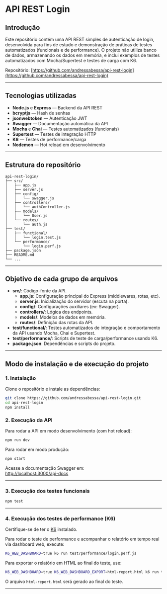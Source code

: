 # API REST Login

## Introdução

Este repositório contém uma API REST simples de autenticação de login, desenvolvida para fins de estudo e demonstração de práticas de testes automatizados (funcionais e de performance). O projeto não utiliza banco de dados, armazenando os dados em memória, e inclui exemplos de testes automatizados com Mocha/Supertest e testes de carga com K6.

Repositório: [https://github.com/andressabessa/api-rest-login](https://github.com/andressabessa/api-rest-login)

---

## Tecnologias utilizadas

- **Node.js** e **Express** — Backend da API REST
- **bcryptjs** — Hash de senhas
- **jsonwebtoken** — Autenticação JWT
- **Swagger** — Documentação automática da API
- **Mocha** e **Chai** — Testes automatizados (funcionais)
- **Supertest** — Testes de integração HTTP
- **K6** — Testes de performance/carga
- **Nodemon** — Hot reload em desenvolvimento

---

## Estrutura do repositório

```
api-rest-login/
├── src/
│   ├── app.js
│   ├── server.js
│   ├── config/
│   │   └── swagger.js
│   ├── controllers/
│   │   └── authController.js
│   ├── models/
│   │   └── User.js
│   └── routes/
│       └── auth.js
├── test/
│   ├── functional/
│   │   └── login.test.js
│   └── performance/
│       └── login.perf.js
├── package.json
├── README.md
└── ...
```

---

## Objetivo de cada grupo de arquivos

- **src/**: Código-fonte da API.
  - **app.js**: Configuração principal do Express (middlewares, rotas, etc).
  - **server.js**: Inicialização do servidor (escuta na porta).
  - **config/**: Configurações auxiliares (ex: Swagger).
  - **controllers/**: Lógica dos endpoints.
  - **models/**: Modelos de dados em memória.
  - **routes/**: Definição das rotas da API.
- **test/functional/**: Testes automatizados de integração e comportamento da API usando Mocha, Chai e Supertest.
- **test/performance/**: Scripts de teste de carga/performance usando K6.
- **package.json**: Dependências e scripts do projeto.

---

## Modo de instalação e de execução do projeto

### 1. Instalação

Clone o repositório e instale as dependências:

```bash
git clone https://github.com/andressabessa/api-rest-login.git
cd api-rest-login
npm install
```

### 2. Execução da API

Para rodar a API em modo desenvolvimento (com hot reload):

```bash
npm run dev
```

Para rodar em modo produção:

```bash
npm start
```

Acesse a documentação Swagger em:  
[http://localhost:3000/api-docs](http://localhost:3000/api-docs)

---

### 3. Execução dos testes funcionais

```bash
npm test
```

---

### 4. Execução dos testes de performance (K6)

Certifique-se de ter o [K6](https://k6.io/) instalado.

Para rodar o teste de performance e acompanhar o relatório em tempo real via dashboard web, execute:

```bash
K6_WEB_DASHBOARD=true k6 run test/performance/login.perf.js
```

Para exportar o relatório em HTML ao final do teste, use:

```bash
K6_WEB_DASHBOARD=true K6_WEB_DASHBOARD_EXPORT=html-report.html k6 run test/performance/login.perf.js
```

O arquivo `html-report.html` será gerado ao final do teste.

---
